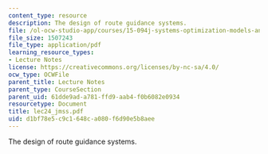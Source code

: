 ```yaml
---
content_type: resource
description: The design of route guidance systems.
file: /ol-ocw-studio-app/courses/15-094j-systems-optimization-models-and-computation-sma-5223-spring-2004/d1bf78e5c9c1648ca080f6d90e5b8aee_lec24_jmss.pdf
file_size: 1507243
file_type: application/pdf
learning_resource_types:
- Lecture Notes
license: https://creativecommons.org/licenses/by-nc-sa/4.0/
ocw_type: OCWFile
parent_title: Lecture Notes
parent_type: CourseSection
parent_uid: 61dde9ad-a781-ffd9-aab4-f0b6082e0934
resourcetype: Document
title: lec24_jmss.pdf
uid: d1bf78e5-c9c1-648c-a080-f6d90e5b8aee
---
```

The design of route guidance systems.